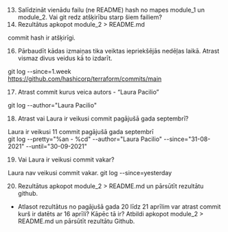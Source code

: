 13. Salīdzināt vienādu failu (ne README) hash no mapes module_1 un module_2. Vai git redz atšķirību starp šiem failiem?
14. Rezultātus apkopot module_2 > README.md

commit hash ir atšķirīgi. 

16. Pārbaudīt kādas izmaiņas tika veiktas iepriekšējās nedēļas laikā. Atrast vismaz divus veidus kā to izdarīt.

git log --since=1.week
https://github.com/hashicorp/terraform/commits/main

17. Atrast commit kurus veica autors - “Laura Pacilio”

git log --author="Laura Pacilio"

18. Atrast vai Laura ir veikusi commit pagājušā gada septembrī?

Laura ir veikusi 11 commit pagājušā gada septembrī  
git log --pretty="%an - %cd" --author="Laura Pacilio" --since="31-08-2021" --until="30-09-2021"

19. Vai Laura ir veikusi commit vakar?

Laura nav veikusi commit vakar. 
git log --since=yesterday

20. Rezultātus apkopot module_2 > README.md un pārsūtīt rezultātu github.

* Atlasot rezultātus no pagājušā gada 20 līdz 21 aprīlim var atrast commit kurš ir datēts ar 16 aprīli? Kāpēc tā ir? Atbildi apkopot module_2 > README.md un pārsūtīt rezultātu Github.